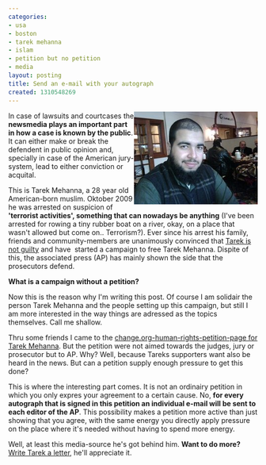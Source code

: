 ```yaml
---
categories:
- usa
- boston
- tarek mehanna
- islam
- petition but no petition
- media
layout: posting
title: Send an e-mail with your autograph
created: 1310548269
---
```

<p><img alt="" src="/assets/files/u6/TarekMehanna.jpg" style="width: 250px; height: 187px; float: right;">In case of lawsuits and courtcases the<strong> newsmedia plays an important part in how a case is known by the public</strong>. It can either make or break the defendent in public opinion and, specially in case of the American jury-system, lead to either conviction or acquital.</p><p>This is Tarek Mehanna, a 28 year old American-born muslim. Oktober 2009 he was arrested on suspicion of<strong> 'terrorist activities', something that can nowadays be anything</strong> (I've been arrested for rowing a tiny rubber boat on a river, okay, on a place that wasn't allowed but come on.. Terrorism?). Ever since his arrest his family, friends and community-members are unanimously convinced that <a href="http://www.freetarek.com/" target="_blank">Tarek is not guilty</a> and have&nbsp; started a campaign to free Tarek Mehanna. Dispite of this, the associated press (AP) has mainly shown the side that the prosecutors defend.</p><p><strong>What is a campaign without a petition?</strong></p><p>Now this is the reason why I'm writing this post. Of course I am solidair the person Tarek Mehanna and the people setting up this campaign, but still I am more interested in the way things are adressed as the topics themselves. Call me shallow.<!--break--></p><p>Thru some friends I came to the <a href="http://www.change.org/petitions/tell-the-associated-press-to-stop-printing-lies-about-tarek" target="_blank">change.org-human-rights-petition-page for Tarek Mehanna</a>. But the petition were not aimed towards the judges, jury or prosecutor but to AP. Why? Well, because Tareks supporters want also be heard in the news. But can a petition supply enough pressure to get this done?</p><p>This is where the interesting part comes. It is not an ordinairy petition in which you only expres your agreement to a certain cause. No, <strong>for every autograph that is signed in this petition an individual e-mail will be sent to each editor of the AP</strong>. This possibility makes a petition more active than just showing that you agree, with the same energy you directly apply pressure on the place where it's needed without having to spend more energy.</p><p>Well, at least this media-source he's got behind him. <strong>Want to do more?</strong> <a href="http://www.freetarek.com/index.php?option=com_mad4joomla&amp;jid=1&amp;Itemid=58" target="_blank">Write Tarek a letter</a>, he'll appreciate it.</p><p>&nbsp;</p>

